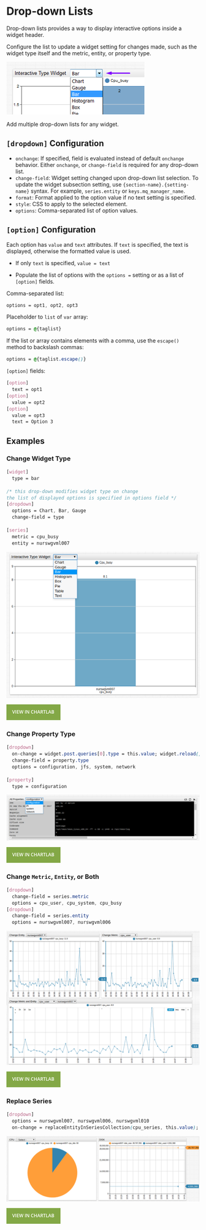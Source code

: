 # Drop-down Lists

Drop-down lists provides a way to display interactive options inside a widget header.

Configure the list to update a widget setting for changes made, such as the widget type itself and the metric, entity, or property type.

![](./images/drop-down-header.png)

Add multiple drop-down lists for any widget.

## `[dropdown]` Configuration

* `onchange`: If specified, field is evaluated instead of default `onchange` behavior. Either `onchange`, or `change-field` is required for any drop-down list.
* `change-field`: Widget setting changed upon drop-down list selection. To update the widget subsection setting, use `{section-name}.{setting-name}` syntax. For example, `series.entity` or `keys.mq_manager_name`.
* `format`: Format applied to the option value if no text setting is specified.
* `style`: CSS to apply to the selected element.
* `options`: Comma-separated list of option values.

## `[option]` Configuration

Each option has `value` and `text` attributes. If `text` is specified, the text is displayed, otherwise the formatted value is used.

* If only `text` is specified, `value = text`

* Populate the list of options with the `options =` setting or as a list of `[option]` fields.

Comma-separated list:

```css
options = opt1, opt2, opt3
```

Placeholder to `list` of `var` array:

```css
options = @{taglist}
```

If the list or array contains elements with a comma, use the `escape()` method to backslash commas:

```css
options = @{taglist.escape()}
```

`[option]` fields:

```css
[option]
  text = opt1
[option]
  value = opt2
[option]
  value = opt3
  text = Option 3
```

## Examples

### Change Widget Type

```css
[widget]
  type = bar

/* this drop-down modifies widget type on change
the list of displayed options is specified in options field */
[dropdown]
  options = Chart, Bar, Gauge
  change-field = type

[series]
  metric = cpu_busy
  entity = nurswgvml007
```

![](./images/drop-down-1.png)

[![](./images/button.png)](https://apps.axibase.com/chartlab/566e6428)

### Change Property Type

```css
[dropdown]
  on-change = widget.post.queries[0].type = this.value; widget.reload();
  change-field = property.type
  options = configuration, jfs, system, network  

[property]
  type = configuration
```

![](./images/drop-down-2.png)

[![](./images/button.png)](https://apps.axibase.com/chartlab/6d918310/7/)

### Change `Metric`, `Entity`, or Both

```css
[dropdown]
  change-field = series.metric
  options = cpu_user, cpu_system, cpu_busy
[dropdown]
  change-field = series.entity
  options = nurswgvml007, nurswgvml006
```

![](./images/drop-down-3.png)

[![](./images/button.png)](https://apps.axibase.com/chartlab/e7a978d6)

### Replace Series

```css
[dropdown]
  options = nurswgvml007, nurswgvml006, nurswgvml010
  on-change = replaceEntityInSeriesCollection(cpu_series, this.value); cpu_widget.replaceSeries(cpu_series);  replaceEntityInSeriesCollection(disk_series, this.value); disk_widget.replaceSeries(disk_series);
```

![](./images/drop-down-4.png)

[![](./images/button.png)](https://apps.axibase.com/chartlab/343ec3ea)